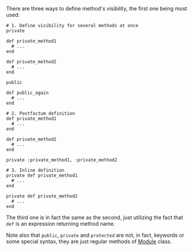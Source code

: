 There are three ways to define method's visibility, the first one being most used:

    # 1. Define visibility for several methods at once
    private

    def private_method1
      # ...
    end

    def private_method2
      # ...
    end

    public

    def public_again
      # ...
    end

    # 2. Postfactum definition
    def private_method1
      # ...
    end

    def private_method2
      # ...
    end

    private :private_method1, :private_method2

    # 3. Inline definition
    private def private_method1
      # ...
    end

    private def private_method2
      # ...
    end

The third one is in fact the same as the second, just utilizing the fact that `def` is an expression
returning method name.

Note also that `public`, `private` and `protected` are not, in fact, keywords or some special syntax,
they are just regular methods of [Module](../builtin/core.md#Module) class.